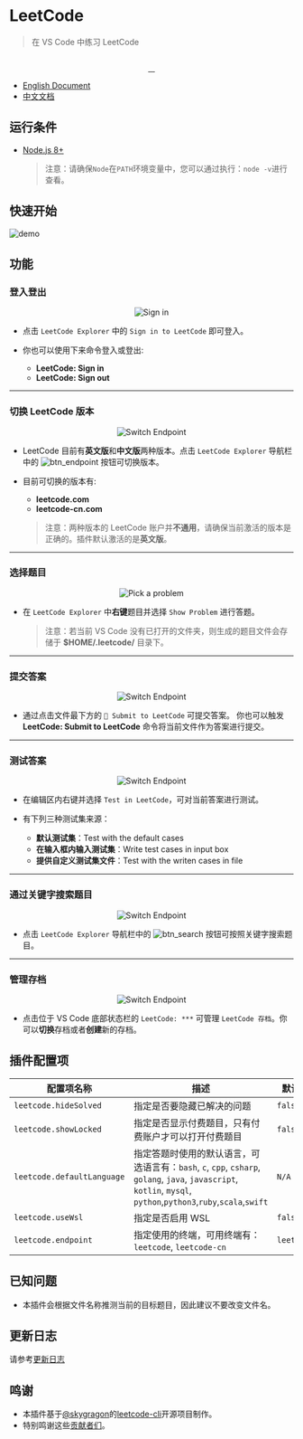 # LeetCode

> 在 VS Code 中练习 LeetCode

<p align="center">
  <img src="https://github.com/jdneo/vscode-leetcode/blob/cs/new-doc/resources/LeetCode.png" alt="">
</p>
<p align="center">
  <a href="https://travis-ci.org/jdneo/vscode-leetcode">
    <img src="https://img.shields.io/travis/jdneo/vscode-leetcode.svg?style=flat-square" alt="">
  </a>
  <a href="https://gitter.im/vscode-leetcode/Lobby">
    <img src="https://img.shields.io/gitter/room/jdneo/vscode-leetcode.svg?style=flat-square" alt="">
  </a>
  <a href="https://marketplace.visualstudio.com/items?itemName=shengchen.vscode-leetcode">
    <img src="https://img.shields.io/visual-studio-marketplace/d/shengchen.vscode-leetcode.svg?style=flat-square" alt="">
  </a>
  <a href="https://github.com/jdneo/vscode-leetcode/blob/master/LICENSE">
    <img src="https://img.shields.io/github/license/jdneo/vscode-leetcode.svg?style=flat-square" alt="">
  </a>
</p>

- [English Document](#Requirements)
- [中文文档](https://github.com/jdneo/vscode-leetcode/blob/cs/new-doc/docs/README_zh-CN.md)

## 运行条件
- [Node.js 8+](https://nodejs.org)
    > 注意：请确保`Node`在`PATH`环境变量中，您可以通过执行：`node -v`进行查看。

## 快速开始

![demo](https://raw.githubusercontent.com/jdneo/vscode-leetcode/cs/new-doc/docs/gifs/demo.gif)

## 功能

### 登入登出
<p align="center">
  <img src="https://raw.githubusercontent.com/jdneo/vscode-leetcode/cs/new-doc/docs/imgs/sign_in.png" alt="Sign in" />
</p>

- 点击 `LeetCode Explorer` 中的 `Sign in to LeetCode` 即可登入。

- 你也可以使用下来命令登入或登出:
  - **LeetCode: Sign in**
  - **LeetCode: Sign out**

---

### 切换 LeetCode 版本
<p align="center">
  <img src="https://raw.githubusercontent.com/jdneo/vscode-leetcode/cs/new-doc/docs/imgs/endpoint.png" alt="Switch Endpoint" />
</p>

- LeetCode 目前有**英文版**和**中文版**两种版本。点击 `LeetCode Explorer` 导航栏中的 ![btn_endpoint](https://raw.githubusercontent.com/jdneo/vscode-leetcode/cs/new-doc/docs/imgs/btn_endpoint.png) 按钮可切换版本。

- 目前可切换的版本有:
  - **leetcode.com**
  - **leetcode-cn.com**

  > 注意：两种版本的 LeetCode 账户并**不通用**，请确保当前激活的版本是正确的。插件默认激活的是**英文版**。

---

### 选择题目
<p align="center">
  <img src="https://raw.githubusercontent.com/jdneo/vscode-leetcode/cs/new-doc/docs/imgs/pick_problem.png" alt="Pick a problem" />
</p>

- 在 `LeetCode Explorer` 中**右键**题目并选择 `Show Problem` 进行答题。

  > 注意：若当前 VS Code 没有已打开的文件夹，则生成的题目文件会存储于 **$HOME/.leetcode/** 目录下。

---

### 提交答案
<p align="center">
  <img src="https://raw.githubusercontent.com/jdneo/vscode-leetcode/cs/new-doc/docs/imgs/submit.png" alt="Switch Endpoint" />
</p>

- 通过点击文件最下方的 `🙏 Submit to LeetCode` 可提交答案。 你也可以触发 **LeetCode: Submit to LeetCode** 命令将当前文件作为答案进行提交。

---

### 测试答案
<p align="center">
  <img src="https://raw.githubusercontent.com/jdneo/vscode-leetcode/cs/new-doc/docs/imgs/test.png" alt="Switch Endpoint" />
</p>

- 在编辑区内右键并选择 `Test in LeetCode`，可对当前答案进行测试。

- 有下列三种测试集来源：
  - **默认测试集**：Test with the default cases
  - **在输入框内输入测试集**：Write test cases in input box
  - **提供自定义测试集文件**：Test with the writen cases in file

---

### 通过关键字搜索题目
<p align="center">
  <img src="https://raw.githubusercontent.com/jdneo/vscode-leetcode/cs/new-doc/docs/imgs/search.png" alt="Switch Endpoint" />
</p>

- 点击 `LeetCode Explorer` 导航栏中的 ![btn_search](https://raw.githubusercontent.com/jdneo/vscode-leetcode/cs/new-doc/docs/imgs/btn_search.png) 按钮可按照关键字搜索题目。

---

### 管理存档
<p align="center">
  <img src="https://raw.githubusercontent.com/jdneo/vscode-leetcode/cs/new-doc/docs/imgs/session.png" alt="Switch Endpoint" />
</p>

- 点击位于 VS Code 底部状态栏的 `LeetCode: ***` 可管理 `LeetCode 存档`。你可以**切换**存档或者**创建**新的存档。


## 插件配置项
| 配置项名称 | 描述 | 默认值 |
|---|---|---|
| `leetcode.hideSolved` | 指定是否要隐藏已解决的问题 | `false` |
| `leetcode.showLocked` | 指定是否显示付费题目，只有付费账户才可以打开付费题目 | `false` |
| `leetcode.defaultLanguage` | 指定答题时使用的默认语言，可选语言有：`bash`, `c`, `cpp`, `csharp`, `golang`, `java`, `javascript`, `kotlin`, `mysql`, `python`,`python3`,`ruby`,`scala`,`swift` | `N/A` |
| `leetcode.useWsl` | 指定是否启用 WSL | `false` |
| `leetcode.endpoint` | 指定使用的终端，可用终端有：`leetcode`, `leetcode-cn` | `leetcode` |

## 已知问题
- 本插件会根据文件名称推测当前的目标题目，因此建议不要改变文件名。

## 更新日志

请参考[更新日志](https://github.com/jdneo/vscode-leetcode/blob/master/CHANGELOG.md)

## 鸣谢

- 本插件基于[@skygragon](https://github.com/skygragon)的[leetcode-cli](https://github.com/skygragon/leetcode-cli)开源项目制作。
- 特别鸣谢这些[贡献者们](https://github.com/jdneo/vscode-leetcode/blob/master/ACKNOWLEDGEMENTS.md)。
